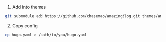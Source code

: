 1. Add into themes

```bash
git submodule add https://github.com/chasemao/amazingblog.git themes/amazingblog
```

2. Copy config

```bash
cp hugo.yaml > /path/to/you/hugo.yaml
```